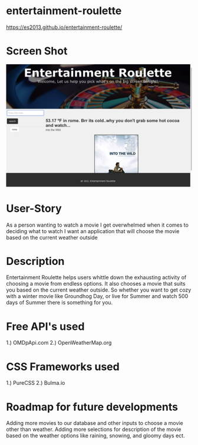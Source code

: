 # entertainment-roulette

https://es2013.github.io/entertainment-roulette/

# Screen Shot

![homepage](./assets/images/snip.png)

# User-Story
As a person wanting to watch a movie
I get overwhelmed when it comes to deciding what to watch
I want an application that will choose the movie based on the current weather outside

# Description
Entertainment Roulette helps users whittle down the exhausting activity of choosing a movie from endless options. It also chooses a movie that suits you based on the current weather outside. So whether you want to get cozy with a winter movie like Groundhog Day, or live for Summer and watch 500 days of Summer there is something for you.

# Free API's used
1.) OMDpApi.com
2.) OpenWeatherMap.org

# CSS Frameworks used
1.) PureCSS
2.) Bulma.io

# Roadmap for future developments
Adding more movies to our database and other inputs to choose a movie other than weather. 
Adding more selections for description of the movie based on the weather options like raining, snowing, and gloomy days ect. 
